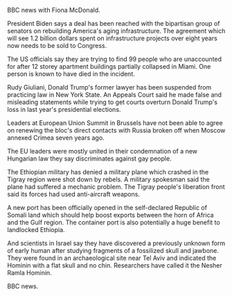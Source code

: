 BBC news with Fiona McDonald.

President Biden says a deal has been reached with the bipartisan group of senators on rebuilding America's aging infrastructure. The agreement which will see 1.2 billion dollars spent on infrastructure projects over eight years now needs to be sold to Congress.

The US officials say they are trying to find 99 people who are unaccounted for after 12 storey apartment buildings partially collapsed in Miami. One person is known to have died in the incident.

Rudy Giuliani, Donald Trump's former lawyer has been suspended from practicing law in New York State. An Appeals Court said he made false and misleading statements while trying to get courts overturn Donald Trump's loss in last year's presidential elections.

Leaders at European Union Summit in Brussels have not been able to agree on renewing the bloc's direct contacts with Russia broken off when Moscow annexed Crimea seven years ago.

The EU leaders were mostly united in their condemnation of a new Hungarian law they say discriminates against gay people.

The Ethiopian military has denied a military plane which crashed in the Tigray region were shot down by rebels. A military spokesman said the plane had suffered a mechanic problem. The Tigray people's liberation front said its forces had used anti-aircraft weapons.

A new port has been officially opened in the self-declared Republic of Somali land which should help boost exports between the horn of Africa and the Gulf region. The container port is also potentially a huge benefit to landlocked Ethiopia. 

And scientists in Israel say they have discovered a previously unknown form of early human after studying fragments of a fossilized skull and jawbone. They were found in an archaeological site near Tel Aviv and indicated the Hominin with a flat skull and no chin. Researchers have called it the Nesher Ramla Hominin.

BBC news.
